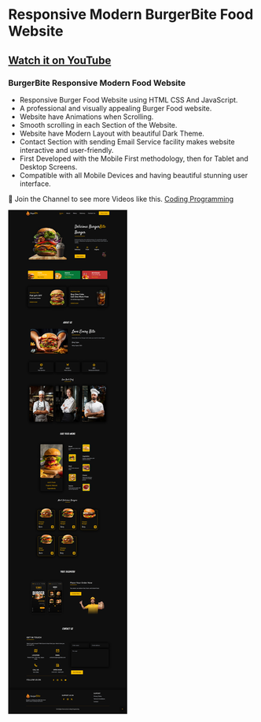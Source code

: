 # Responsive Modern BurgerBite Food Website
## [Watch it on YouTube](https://youtu.be/KDr9-US8WeA)
### BurgerBite Responsive Modern Food Website

- Responsive Burger Food Website using HTML CSS And JavaScript.
- A professional and visually appealing Burger Food website.
- Website have Animations when Scrolling.
- Smooth scrolling in each Section of the Website.
- Website have Modern Layout with beautiful Dark Theme.
- Contact Section with sending Email Service facility makes website interactive and user-friendly.
- First Developed with the Mobile First methodology, then for Tablet and Desktop Screens.
- Compatible with all Mobile Devices and having beautiful stunning user interface.

💙 Join the Channel to see more Videos like this. [Coding Programming](https://www.youtube.com/@codingprogramming77)

![ScreenShot](/screenShot.png)
